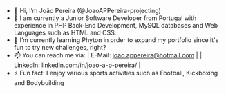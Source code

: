 - 👋 Hi, I’m  João Pereira (@JoaoAPPereira-projecting)
- 👀 I am currently a Junior Software Developer from Portugal with experience in PHP Back-End Development, MySQL databases and Web Languages such as HTML and CSS.
- 🌱 I’m currently learning Phyton in order to expand my portfolio since it's fun to try new challenges, right?
- 📫 You can reach me via:
   | E-Mail: joao.appereira@hotmail.com |
   | LinkedIn: linkedin.com/in/joao-a-p-pereira/ |
- ⚡ Fun fact: I enjoy various sports activities such as Football, Kickboxing and Bodybuilding


